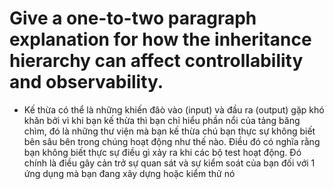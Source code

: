 # Give a one-to-two paragraph explanation for how the inheritance hierarchy can affect controllability and observability.

- Kế thừa có thể là những khiến đâò vào (input) và đầu ra (output) gặp khó khăn bởi vì khi bạn kế thừa thì bạn chỉ hiểu phần nổi của tảng băng chìm, đó là những thư viện mà bạn kế thừa chú bạn thực sự không biết bên sâu bên trong chúng hoạt động như thế nào. 
Điều đó có nghĩa rằng bạn không biết thực sự điều gì xảy ra khi các bộ test hoạt động. 
Đó chính là điều gây cản trở sự quan sát và sự kiểm soát của bạn đối với 1 ứng dụng mà bạn đang xây dựng hoặc kiểm thử nó